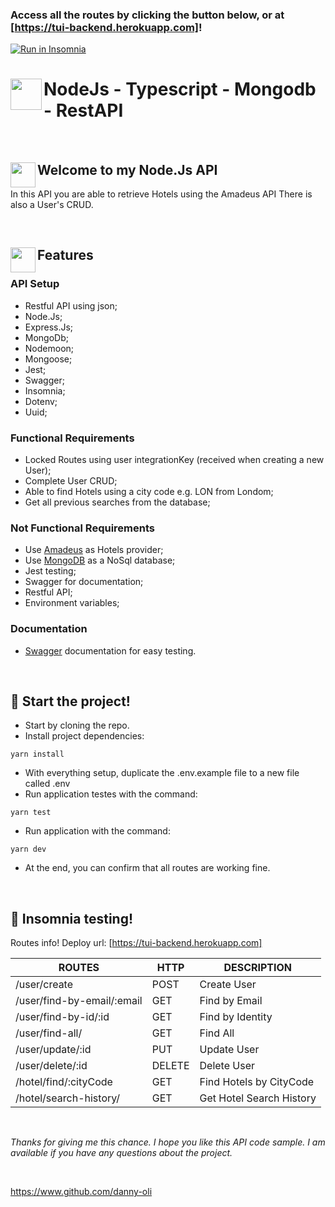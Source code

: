 
### Access all the routes by clicking the button below, or at [https://tui-backend.herokuapp.com]!
<a href="https://insomnia.rest/run/?label=NODE-TYPESCRIPT-RESTAPI&uri=https%3A%2F%2Fgithub.com%2Fdanny-oli%2FNode-Typescript-RestAPI%2Fblob%2Fmain%2FInsomnia%2FInsomnia_2022-07-25.json" target="_blank"><img src="https://insomnia.rest/images/run.svg" alt="Run in Insomnia"></a>



# <a target='_blank'><img align="left" width=50px height=50px src='https://user-images.githubusercontent.com/54849358/79355817-8d9a6200-7f14-11ea-9c3c-5ba42c4ce12a.png' /></a> NodeJs - Typescript - Mongodb - RestAPI

<br>

## <a target='_blank'><img align="left" width=40px height=40px src='https://user-images.githubusercontent.com/54849358/79353989-2f6c7f80-7f12-11ea-8f2a-39aaf259ad81.png' /></a> Welcome to my Node.Js API

In this API you are able to retrieve  Hotels using the Amadeus API 
There is also a User's CRUD.
 
 <br>
 
## <a target='_blank'><img align="left" width=40px height=40px src='https://user-images.githubusercontent.com/54849358/79358887-372f2280-7f18-11ea-9c5f-a1da33e7a719.png' /></a> Features

### API Setup

- Restful API using json;
- Node.Js;
- Express.Js;
- MongoDb;
- Nodemoon;
- Mongoose;
- Jest;
- Swagger;
- Insomnia;
- Dotenv;
- Uuid;

### Functional Requirements
- Locked Routes using user integrationKey (received when creating a new User);
- Complete User CRUD;
- Able to find Hotels using a city code e.g. LON from Londom;
- Get all previous searches from the database;

### Not Functional Requirements
- Use [Amadeus](https://developers.amadeus.com/) as Hotels provider;
- Use [MongoDB](https://mongodb.com) as a NoSql database;
- Jest testing;
- Swagger for documentation;
- Restful API;
- Environment variables;

### Documentation

- [Swagger](https://swagger.io/) documentation for easy testing.

<br>


## :rocket: Start the project!

- Start by cloning the repo.
- Install project dependencies:
```
yarn install
```
- With everything setup, duplicate the .env.example file to a new file called .env 
- Run application testes with the command:
```
yarn test
```
- Run application with the command:
```
yarn dev
```
- At the end, you can confirm that all routes are working fine.

<br> 

## :rocket: Insomnia testing!

Routes info!
Deploy url: [https://tui-backend.herokuapp.com]


  ROUTES                     |     HTTP          |      DESCRIPTION      | 
---------------------------  | ----------------- | --------------------- | 
/user/create                 |       POST        | Create User           | 
/user/find-by-email/:email   |       GET         | Find by Email         | 
/user/find-by-id/:id         |       GET         | Find by Identity      | 
/user/find-all/              |       GET         | Find All              | 
/user/update/:id             |       PUT         | Update User           |    
/user/delete/:id             |       DELETE      | Delete User           |
/hotel/find/:cityCode        |       GET         | Find Hotels by CityCode|      |
/hotel/search-history/       |       GET         | Get Hotel Search History|

<br>

*Thanks for giving me this chance. I hope you like this API code sample. I am available if you have any questions about the project.*

<br>

https://www.github.com/danny-oli
